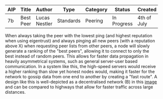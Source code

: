 | AIP | Title | Author | Type | Category | Status | Created |
|---|---|---|---|---|---|---|
| 7b | Best Peer | Lucas Nestler | Standards | Peering | In Progress | 4th of July |

When always taking the peer with the lowest ping (and highest reputation when using eigentrust) and always pinging all new peers (with a reputation above X) when requesting peer lists from other peers, a node will slowly generate a ranking of the "best peers", allowing it to connect to only the best instead of random peers. This allows for faster data propagation in heavily asymmetrical systems, such as general server-user based communication. In a system like this, the high-speed servers would receive a higher ranking than slow yet honest nodes would, making it faster for the network to gossip data from one end to another by creating a "fast route". A design like this is well-depicted as a decentralised network (B) in this [image](https://miro.medium.com/max/600/1*nnpzTe1hx74WKICL3Gj34A.jpeg) and can be compared to highways that allow for faster traffic across large distances.
